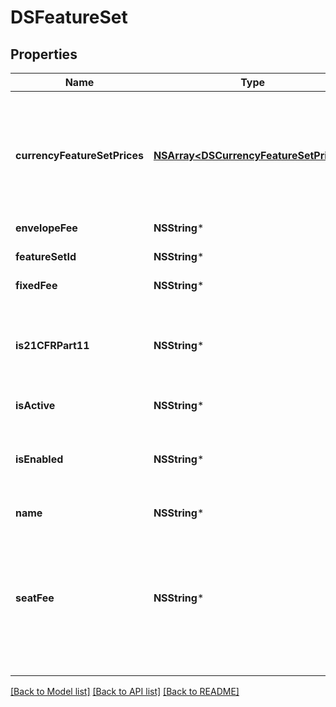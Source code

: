 # DSFeatureSet

## Properties
Name | Type | Description | Notes
------------ | ------------- | ------------- | -------------
**currencyFeatureSetPrices** | [**NSArray&lt;DSCurrencyFeatureSetPrice&gt;***](DSCurrencyFeatureSetPrice.md) | A complex type that contains alternate currency values that are configured for this plan feature set. | [optional] 
**envelopeFee** | **NSString*** |  | [optional] 
**featureSetId** | **NSString*** | A unique ID for the feature set. | [optional] 
**fixedFee** | **NSString*** |  | [optional] 
**is21CFRPart11** | **NSString*** | When set to **true**, indicates that this module is enabled on the account. | [optional] 
**isActive** | **NSString*** |  | [optional] 
**isEnabled** | **NSString*** | Specifies whether the feature set is actively enabled as part of the plan. | [optional] 
**name** | **NSString*** |  | [optional] 
**seatFee** | **NSString*** | An incremental seat cost for seat-based plans. Only valid when isEnabled for the feature set is set to true. | [optional] 

[[Back to Model list]](../README.md#documentation-for-models) [[Back to API list]](../README.md#documentation-for-api-endpoints) [[Back to README]](../README.md)


